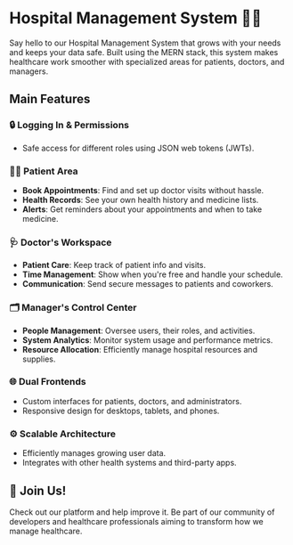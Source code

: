 # Hospital Management System 🏥🚀

Say hello to our Hospital Management System that grows with your needs and keeps your data safe. Built using the MERN stack, this system makes healthcare work smoother with specialized areas for patients, doctors, and managers.

## Main Features

### 🔒 Logging In & Permissions
- Safe access for different roles using JSON web tokens (JWTs).

### 🧑‍⚕️ Patient Area
- **Book Appointments**: Find and set up doctor visits without hassle.
- **Health Records**: See your own health history and medicine lists.
- **Alerts**: Get reminders about your appointments and when to take medicine.

### 🩺 Doctor's Workspace
- **Patient Care**: Keep track of patient info and visits.
- **Time Management**: Show when you're free and handle your schedule.
- **Communication**: Send secure messages to patients and coworkers.

### 🗂️ Manager's Control Center
- **People Management**: Oversee users, their roles, and activities.
- **System Analytics**: Monitor system usage and performance metrics.
- **Resource Allocation**: Efficiently manage hospital resources and supplies.

### 🌐 Dual Frontends
- Custom interfaces for patients, doctors, and administrators.
- Responsive design for desktops, tablets, and phones.

### ⚙️ Scalable Architecture
- Efficiently manages growing user data.
- Integrates with other health systems and third-party apps.

## 🚀 Join Us!
Check out our platform and help improve it. Be part of our community of developers and healthcare professionals aiming to transform how we manage healthcare.
